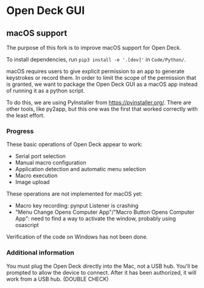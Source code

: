 # Open Deck GUI

## macOS support

The purpose of this fork is to improve macOS support for Open Deck.

To install dependencies, run `pip3 install -e '.[dev]'` in `Code/Python/`.

macOS requires users to give explicit permission to an app to generate keystrokes or record them. In order to limit the scope of the permission that is granted, we want to package the Open Deck GUI as a macOS app instead of running it as a python script. 

To do this, we are using PyInstaller from <https://pyinstaller.org/>. There are other tools, like py2app, but this one was the first that worked correctly with the least effort. 

### Progress

These basic operations of Open Deck appear to work:
* Serial port selection
* Manual macro configuration
* Application detection and automatic menu selection
* Macro execution
* Image upload

These operations are not implemented for macOS yet:
* Macro key recording: pynput Listener is crashing
* "Menu Change Opens Computer App"/"Macro Button Opens Computer App": need to find a way to activate the window, probably using osascript

Verification of the code on Windows has not been done. 

### Additional information

You must plug the Open Deck directly into the Mac, not a USB hub. You'll be prompted to allow the device to connect. After it has been authorized, it will work from a USB hub. (DOUBLE CHECK)

